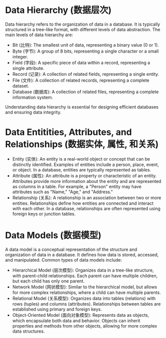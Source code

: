 # Data Hierarchy (数据层次)
Data hierarchy refers to the organization of data in a database. It is typically structured in a tree-like format, with different levels of data abstraction. The main levels of data hierarchy are:
- Bit (比特): The smallest unit of data, representing a binary value (0 or 1).
- Byte (字节): A group of 8 bits, representing a single character or a small integer.
- Field (字段): A specific piece of data within a record, representing a single attribute.
- Record (记录): A collection of related fields, representing a single entity.
- File (文件): A collection of related records, representing a complete dataset.
- Database (数据库): A collection of related files, representing a complete information system.

Understanding data hierarchy is essential for designing efficient databases and ensuring data integrity.
# Data Entitities, Attributes, and Relationships (数据实体, 属性, 和关系)
- Entity (实体): An entity is a real-world object or concept that can be distinctly identified. Examples of entities include a person, place, event, or object. In a database, entities are typically represented as tables.
- Attribute (属性): An attribute is a property or characteristic of an entity. Attributes provide more information about the entity and are represented as columns in a table. For example, a "Person" entity may have attributes such as "Name," "Age," and "Address."
- Relationship (关系): A relationship is an association between two or more entities. Relationships define how entities are connected and interact with each other. In a database, relationships are often represented using foreign keys or junction tables.
# Data Models (数据模型)
A data model is a conceptual representation of the structure and organization of data in a database. It defines how data is stored, accessed, and manipulated. Common types of data models include:
- Hierarchical Model (层次模型): Organizes data in a tree-like structure, with parent-child relationships. Each parent can have multiple children, but each child has only one parent.
- Network Model (网状模型): Similar to the hierarchical model, but allows for more complex relationships, where a child can have multiple parents.
- Relational Model (关系模型): Organizes data into tables (relations) with rows (tuples) and columns (attributes). Relationships between tables are established using primary and foreign keys.
- Object-Oriented Model (面向对象模型): Represents data as objects, which encapsulate both data and behavior. Objects can inherit properties and methods from other objects, allowing for more complex data structures.